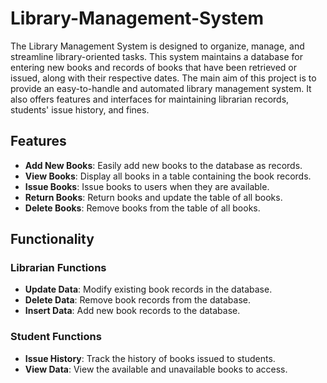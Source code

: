 # Library-Management-System

The Library Management System is designed to organize, manage, and streamline library-oriented tasks. This system maintains a database for entering new books and records of books that have been retrieved or issued, along with their respective dates. The main aim of this project is to provide an easy-to-handle and automated library management system. It also offers features and interfaces for maintaining librarian records, students' issue history, and fines.

## Features

- **Add New Books**: Easily add new books to the database as records.
- **View Books**: Display all books in a table containing the book records.
- **Issue Books**: Issue books to users when they are available.
- **Return Books**: Return books and update the table of all books.
- **Delete Books**: Remove books from the table of all books.

## Functionality

### Librarian Functions
- **Update Data**: Modify existing book records in the database.
- **Delete Data**: Remove book records from the database.
- **Insert Data**: Add new book records to the database.
### Student Functions
- **Issue History**: Track the history of books issued to students.
- **View Data**: View the available and unavailable books to access.
